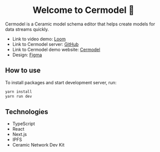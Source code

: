 <h1 align="center">Welcome to Cermodel 👋</h1>

Cermodel is a Ceramic model schema editor that helps create models for data streams quickly.

- Link to video demo: [Loom](https://www.loom.com/share/ad2770e1d583471dbe0c5a12b179e41c)
- Link to Cermodel server: [GitHub](https://github.com/kelvinpraises/cermodel-server)
- Link to Cermodel demo website: [Cermodel](https://cermodel.vercel.app/)
- Design: [Figma](https://www.figma.com/file/cbgwzl1BcNQxrwppr1BKuX/Untitled?node-id=0%3A1)

## How to use

To install packages and start development server, run:

```sh
yarn install
yarn run dev
```

## Technologies

- TypeScript
- React
- Next.js
- IPFS
- Ceramic Network Dev Kit
